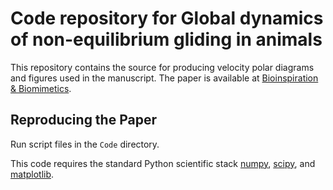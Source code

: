 Code repository for Global dynamics of non-equilibrium gliding in animals
=========================================================================
This repository contains the source for producing velocity polar diagrams
and figures used in the manuscript. The paper is available at
[Bioinspiration & Biomimetics](https://doi.org/10.1088/1748-3190/aa60e2).

Reproducing the Paper
---------------------
Run script files in the ``Code`` directory.

This code requires the standard Python scientific stack
[numpy](https://numpy.org), [scipy](https://scipy.org), and
[matplotlib](http://matplotlib.org).
